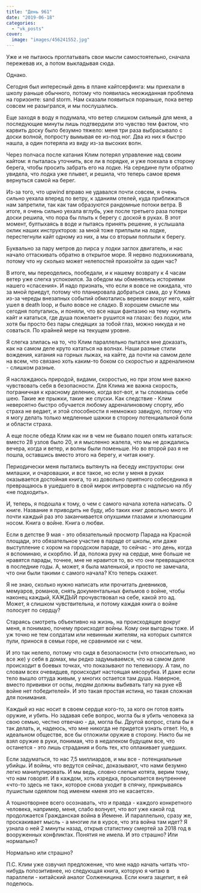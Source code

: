 ```yaml
---
title: "День 961"
date: "2019-06-18"
categories: 
  - "vk_posts"
cover:
  image: "images/456241552.jpg"
---
```


Уже и не пытаюсь проглатывать свои мысли самостоятельно, сначала пережевав их, а потом выкладывая сюда.

Однако.

Сегодня был интересный день в плане кайтсерфинга: мы приехали в школу раньше обычного, потому что появилась неожиданная проблема на горизонте: sand storm. Нам сказали появиться пораньше, пока ветер совсем не разыгрался, и мы послушались.

<!--more-->

Еще заходя в воду я подумала, что ветер слишком сильный для меня, а последующие минуты лишь подтвердили это чувство тем фактом, что карвить доску было безумно тяжело: меня три раза выбрасывало с доски волной, попросту вымывая ее из-под ног. Два из них я быстро нашла, а один потеряла из виду из-за высоких волн.

Через полчаса после катания Клим потерял управление над своим кайтом: я пыталась уточнить, все ли в порядке, и уже поехала в сторону берега, чтобы просить забрать его на лодке. На середине пути обратно увидела, что лодка уже плывет, и решила, что теперь самое время вернуться самой на берег.

Из-за того, что upwind вправо не удавался почти совсем, я очень сильно уехала вперед по ветру, к зданиям отелей, куда приближаться нам запретили, так как там образуются рандомные потоки ветра. В итоге, я очень сильно уехала вглубь, уже после третьего раза потери доски решила, что пора бы плыть к берегу с доской в руках. В этот момент, бултыхаясь в воде и пытаясь принять решение, я услышала оклик наших инструкторов: за мной тоже приплыли на лодке, перестегнули кайт одному из них, а мы со вторым поплыли к берегу.

Буквально за пару метров до пирса у лодки заглох двигатель, и нас начало оттаскивать обратно в открытое море. Я нервно подхихикивала, потому что ну сколько может нелепостей произойти за один час?

В итоге, мы переоделись, пообедали, и к нашему возврату к 4 часам ветер уже слегка успокоился. За обедом мы обменялись историями нашего «спасения». И надо признать, что если я вовсе не ожидала, что за мной приедут, потому что планировала добраться сама, до у Клима из-за череды внезапных событий обмотались веревки вокруг него, кайт ушел в death loop, и было вовсе не сладко. В хорошем смысле мы сегодня попугались, и поняли, что все наши фантазию на тему «купить кайт и кататься, где душа пожелает» рушится на глазах: без лодки, или хотя бы просто без пары следящих за тобой глаз, можно никуда и не соваться. По крайней мере на текущем уровне.

Я слегка злилась на то, что Клим параллельно пытался мне доказать, как на самом деле круто кататься на волнах. Наши разные стили вождения, катания на горных лыжах, на кайте, да почти на самом деле на всем, что связано хоть каким-то боком со скоростью и адреналином - слишком разные.

Я наслаждаюсь природой, видами, скоростью, но при этом мне важно чувствовать себя в безопасности. Для Клима же важна скорость, пограничная к красному делению, когда вот-вот, и ты сломаешь себе шею. Такие же прыжки, такие же спуски. Как следствие - Клим невероятно быстро обучается любому адреналиновому спорту, ибо страха не ведает, и этой способности я немножко завидую, потому что я могу делать только медленные шажки в сторону потенциальной боли и области страха.

А еще после обеда Клим как ни в чем не бывало пошел опять кататься: вместо 28 узлов было 20, и я мысленно жалела, что мы не дождались вечера, когда и ветер, и волны были поменьше. Но во второй раз я не пошла, оставшись вместо этого на берегу, и читая книгу.

Периодически меня пытались вытянуть на беседу инструкторы: они милашки, и очаровашки, и все такое, но если у меня в руках оказывается достойная книга, то из довольно приятного собеседника я превращаюсь в ушедшего в свой мирок интроверта с надписью на лбу «не подходить».

И, теперь, я подошла к тому, о чем с самого начала хотела написать. О книге. Название я приводить не буду, ибо таких книг довольно много. И почти каждый раз это заканчивается опухшими глазами и хлюпающим носом. Книга о войне. Книга о любви.

Если в детстве 9 мая - это обязательный просмотр Парада на Красной площади, это обязательное участие в параде от школы, или даже выступление с хором на городском параде, то сейчас - это день, когда я вспоминаю, и скорблю. И да, положа руку на сердце, мне больше не нравятся парады, точнее, мне не нравится то, во что они превращаются в последние годы. А, может, я была маленькой, и просто не замечала, что они были такими с самого начала? Кто теперь скажет.

Я не знаю, сколько нужно написать или прочитать дневников, мемуаров, романов, снять документальных фильмов о войне, чтобы наконец каждый, КАЖДЫЙ прочувствовал на себе, какой это ад. Может, я слишком чувствительна, и потому каждая книга о войне полосует по сердцу?

Стараясь смотреть объективно на жизнь, на происходящее вокруг меня, я понимаю, почему происходят войны. Кому они выгодны тоже. И уж точно не тем солдатам или невинным жителям, на которых сыпятся пули, принося в семьи горе, не сравнимое ни с чем.

И это так нелепо, потому что сидя в безопасности (что относительно, но все же) у себя в домах, мы редко задумываемся, что на самом деле происходит в боевых точках, что показывают по телевизору. А там, по словам всех очевидцев, происходит настоящая мясорубка. И даже если тело вышло оттуда живым, у многих остается там душа. Наверное, вместо прививки от оспы, людям должны выбивать тату на руке «В войне нет победителей». И это такая простая истина, но такая сложная для понимания.

Каждый из нас носит в своем сердце кого-то, за кого он готов взять оружие, и убить. Но задавая себе вопрос, могла бы я убить человека за свою семью, честно отвечаю - да, могла бы. Другой вопрос, стала бы я так делать, и, надеюсь, что мне никогда не придется узнать ответ. Но, в идеальном обществе, все бы отложили оружие в сторону. Никто бы не взял оружие в руки, понимая, что в недалеком будущем все, что останется - это лишь страдания и боль тех, кто оплакивает ушедших.

Если задуматься, то нас 7,5 миллиардов, и мы все - потенциальные убийцы. И войны, что ведутся сейчас, доказывают, что нами безумно легко манипулировать. И мы ведь, словно слепые котята, верим тому, что нам говорят. И в каждом, хоть изредка, просыпается внутреннее «что-то здесь не так», которое снова уходит в спячку, прикрываясь пушистым одеялом под именем «меня это не касается».

А тошнотворнее всего осознавать, что и правда - каждого конкретного человека, например, меня, слабо волнует, что вот уже какой год продолжается Гражданская война в Йемене. И параллельно, сразу же, проскакивает мысль - а многие ли в курсе, что эта война там идет? Я узнала о ней 2 минуты назад, открыв статистику смертей за 2018 год в вооруженных конфликтах. Понятия не имела. И это страшно? Или нормально?

Нормально или страшно?

П.С. Клим уже озвучил предложение, что мне надо начать читать что-нибудь попозитивнее, но следующая книга, которую я читаю в параллели - китайский аналог Солженицина. Если книга зацепит, я ей поделюсь.
